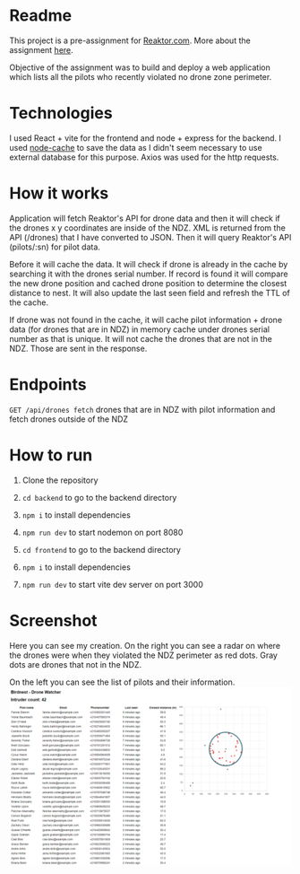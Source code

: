 # Readme

This project is a pre-assignment for [Reaktor.com](https://www.reaktor.com/). More about the assignment [here](https://assignments.reaktor.com/birdnest).

Objective of the assignment was to build and deploy a web application which lists all the pilots who recently violated no drone zone perimeter.

# Technologies

I used React + vite for the frontend and node + express for the backend. I used [node-cache](https://www.npmjs.com/package/node-cache) to save the data as I didn't seem necessary to use external database for this purpose. Axios was used for the http requests.

# How it works

Application will fetch Reaktor's API for drone data and then it will check if the drones x y coordinates are inside of the NDZ. XML is returned from the API (/drones) that I have converted to JSON. Then it will query Reaktor's API (pilots/:sn) for pilot data.

Before it will cache the data. It will check if drone is already in the cache by searching it with the drones serial number. If record is found it will compare the new drone position and cached drone position to determine the closest distance to nest. It will also update the last seen field and refresh the TTL of the cache. 

If drone was not found in the cache, it will cache pilot information + drone data (for drones that are in NDZ) in memory cache under drones serial number as that is unique. It will not cache the drones that are not in the NDZ. Those are sent in the response.

# Endpoints

`GET /api/drones fetch` drones that are in NDZ with pilot information and fetch drones outside of the NDZ

# How to run

1. Clone the repository
2. `cd backend` to go to the backend directory
3. `npm i` to install dependencies
4. `npm run dev` to start nodemon on port 8080

5. `cd frontend` to go to the backend directory
6. `npm i` to install dependencies
7. `npm run dev` to start vite dev server on port 3000

# Screenshot

Here you can see my creation. On the right you can see a radar on where the drones were when they violated the NDZ perimeter as red dots. Gray dots are drones that not in the NDZ.

On the left you can see the list of pilots and their information.
![Drone watcher](screenshots/Screenshot_1.png)